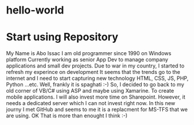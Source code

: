 # hello-world
# Start using Repository
My Name is Abo Issac
I am old programmer since 1990 on Windows platform
Currently working as senior App Dev to manage company applications and small dev projects. 
Due to war in my country, I started to refresh my experince on development
It seems that the trends go to the internet and I need to start capturing new technology
HTML, CSS, JS, PHP, Python ...etc.
Well, frankly it is spaghati :-)
So, I decided to go back to my old corner of VB/C# using ASP and maybe using Xamarine.
To create mobile applications.
I will also invest more time on Sharepoint. However, it needs a dedicated server which I can not invest right now.
In this new journy I met GitHub and seems to me it is a replacment for MS-TFS that we are using.
OK
That is more than enought I think :-)
